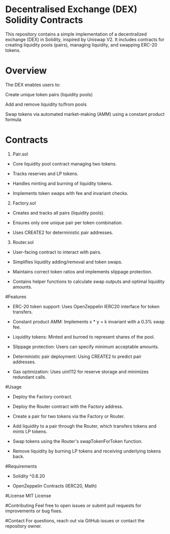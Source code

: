 # Decentralised Exchange (DEX) Solidity Contracts
This repository contains a simple implementation of a decentralized exchange (DEX) in Solidity, inspired by Uniswap V2. It includes contracts for creating liquidity pools (pairs), managing liquidity, and swapping ERC-20 tokens.

# Overview
The DEX enables users to:

Create unique token pairs (liquidity pools)

Add and remove liquidity to/from pools

Swap tokens via automated market-making (AMM) using a constant product formula

# Contracts
1. Pair.sol
- Core liquidity pool contract managing two tokens.

- Tracks reserves and LP tokens.

- Handles minting and burning of liquidity tokens.

- Implements token swaps with fee and invariant checks.

2. Factory.sol
- Creates and tracks all pairs (liquidity pools).

- Ensures only one unique pair per token combination.

- Uses CREATE2 for deterministic pair addresses.

3. Router.sol
- User-facing contract to interact with pairs.

- Simplifies liquidity adding/removal and token swaps.

- Maintains correct token ratios and implements slippage protection.

- Contains helper functions to calculate swap outputs and optimal liquidity amounts.

#Features
- ERC-20 token support: Uses OpenZeppelin IERC20 interface for token transfers.

- Constant product AMM: Implements x * y = k invariant with a 0.3% swap fee.

- Liquidity tokens: Minted and burned to represent shares of the pool.

- Slippage protection: Users can specify minimum acceptable amounts.

- Deterministic pair deployment: Using CREATE2 to predict pair addresses.

- Gas optimization: Uses uint112 for reserve storage and minimizes redundant calls.

#Usage
- Deploy the Factory contract.

- Deploy the Router contract with the Factory address.

- Create a pair for two tokens via the Factory or Router.

- Add liquidity to a pair through the Router, which transfers tokens and mints LP tokens.

- Swap tokens using the Router's swapTokenForToken function.

- Remove liquidity by burning LP tokens and receiving underlying tokens back.

#Requirements
- Solidity ^0.8.20

- OpenZeppelin Contracts (IERC20, Math)

#License
MIT License

#Contributing
Feel free to open issues or submit pull requests for improvements or bug fixes.

#Contact
For questions, reach out via GitHub issues or contact the repository owner.

